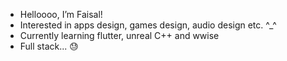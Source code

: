 - Helloooo, I’m Faisal! 
- Interested in apps design, games design, audio design etc. ^_^
- Currently learning flutter, unreal C++ and wwise
- Full stack... 😓

<!---
Voyager0001/Voyager0001 is a ✨ special ✨ repository because its `README.md` (this file) appears on your GitHub profile.
You can click the Preview link to take a look at your changes.
--->
